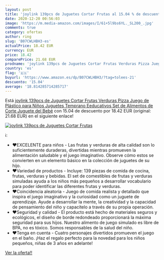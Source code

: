 ```yaml
---
layout: post
title: 'joylink 139pcs de Juguetes Cortar Frutas al 15.04 % de descuento'
date: 2020-12-20 00:56:03
image: 'https://m.media-amazon.com/images/I/61+5l9bs6YL._SL200_.jpg'
comments: true
category: ofertas
author: ring
slug: 'B07CWLHBH3-es'
actualPrice: 18.42 EUR
currency: EUR
price: 18.42
comparePrice: 21.68 EUR
prodname: 'joylink 139pcs de Juguetes Cortar Frutas Verduras Pizza Juego de Plástico para Niños Juguetes Temprano Eeducativos Set de Alimentos de Corte Juguete del Bebé'
country: 'es'
flag: '🇪🇸'
buyurl: 'https://www.amazon.es/dp/B07CWLHBH3/?tag=tolees-21'
descuento: '15.04'
average: '18.814285714285717'
---
```


Está [joylink 139pcs de Juguetes Cortar Frutas Verduras Pizza Juego de Plástico para Niños Juguetes Temprano Eeducativos Set de Alimentos de Corte Juguete del Bebé](https://www.amazon.es/dp/B07CWLHBH3/?tag=tolees-21) con 15.04 de descuento por 18.42 EUR (original: 21.68 EUR) en el siguiente enlace!

[![joylink 139pcs de Juguetes Cortar Frutas](https://m.media-amazon.com/images/I/61+5l9bs6YL._SL200_.jpg)](https://www.amazon.es/dp/B07CWLHBH3/?tag=tolees-21)

ℹ️:

- ❤EXCELENTE para niños - Las frutas y verduras de alta calidad son lo suficientemente duraderas, divertidas mientras promueven la alimentación saludable y el juego imaginativo. Observe cómo estos se convierten en un elemento básico en la colección de juguetes de su hijo.
- ❤Variedad de productos - Incluye: 139 piezas de comida de cocina, frutas, verduras y bebidas. El set de comestibles de frutas y verduras simuladas ayuda a los niños más pequeños a desarrollar vocabulario para poder identificar las diferentes frutas y verduras.
- ❤Coincidencia aleatoria - Juego de comida realista y detallado que inspira el juego imaginativo y la curiosidad como un juguete de aprendizaje. Ayude a desarrollar la mente, la creatividad y la capacidad de pensamiento del niño y capacítelo a través de su propia operación.
- ❤Seguridad y calidad - El producto está hecho de materiales seguros y ecológicos, el diseño de borde redondeado proporcionará la máxima seguridad para sus hijos. Nuestro alimento de juego simulado es libre de BPA, no es tóxico. Somos responsables de la salud del niño.
- ❤Tenga en cuenta - Cuatro personajes divertidos promueven el juego en el baño. ¡Haz el regalo perfecto para la novedad para los niños pequeños, niñas de 3 años en adelante!

[Ver la oferta!!](https://www.amazon.es/dp/B07CWLHBH3/?tag=tolees-21)
